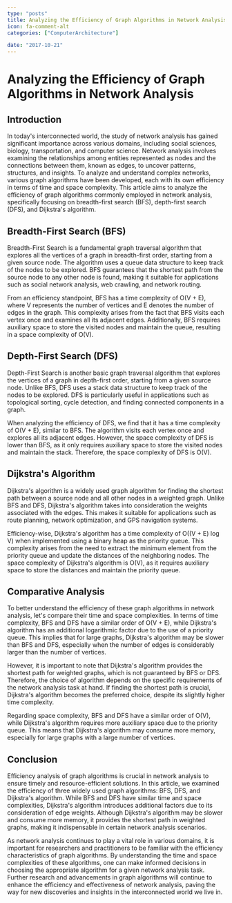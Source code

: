 ```yaml
---
type: "posts"
title: Analyzing the Efficiency of Graph Algorithms in Network Analysis
icon: fa-comment-alt
categories: ["ComputerArchitecture"]

date: "2017-10-21"
---
```




# Analyzing the Efficiency of Graph Algorithms in Network Analysis

## Introduction

In today's interconnected world, the study of network analysis has gained significant importance across various domains, including social sciences, biology, transportation, and computer science. Network analysis involves examining the relationships among entities represented as nodes and the connections between them, known as edges, to uncover patterns, structures, and insights. To analyze and understand complex networks, various graph algorithms have been developed, each with its own efficiency in terms of time and space complexity. This article aims to analyze the efficiency of graph algorithms commonly employed in network analysis, specifically focusing on breadth-first search (BFS), depth-first search (DFS), and Dijkstra's algorithm.

## Breadth-First Search (BFS)

Breadth-First Search is a fundamental graph traversal algorithm that explores all the vertices of a graph in breadth-first order, starting from a given source node. The algorithm uses a queue data structure to keep track of the nodes to be explored. BFS guarantees that the shortest path from the source node to any other node is found, making it suitable for applications such as social network analysis, web crawling, and network routing.

From an efficiency standpoint, BFS has a time complexity of O(V + E), where V represents the number of vertices and E denotes the number of edges in the graph. This complexity arises from the fact that BFS visits each vertex once and examines all its adjacent edges. Additionally, BFS requires auxiliary space to store the visited nodes and maintain the queue, resulting in a space complexity of O(V).

## Depth-First Search (DFS)

Depth-First Search is another basic graph traversal algorithm that explores the vertices of a graph in depth-first order, starting from a given source node. Unlike BFS, DFS uses a stack data structure to keep track of the nodes to be explored. DFS is particularly useful in applications such as topological sorting, cycle detection, and finding connected components in a graph.

When analyzing the efficiency of DFS, we find that it has a time complexity of O(V + E), similar to BFS. The algorithm visits each vertex once and explores all its adjacent edges. However, the space complexity of DFS is lower than BFS, as it only requires auxiliary space to store the visited nodes and maintain the stack. Therefore, the space complexity of DFS is O(V).

## Dijkstra's Algorithm

Dijkstra's algorithm is a widely used graph algorithm for finding the shortest path between a source node and all other nodes in a weighted graph. Unlike BFS and DFS, Dijkstra's algorithm takes into consideration the weights associated with the edges. This makes it suitable for applications such as route planning, network optimization, and GPS navigation systems.

Efficiency-wise, Dijkstra's algorithm has a time complexity of O((V + E) log V) when implemented using a binary heap as the priority queue. This complexity arises from the need to extract the minimum element from the priority queue and update the distances of the neighboring nodes. The space complexity of Dijkstra's algorithm is O(V), as it requires auxiliary space to store the distances and maintain the priority queue.

## Comparative Analysis

To better understand the efficiency of these graph algorithms in network analysis, let's compare their time and space complexities. In terms of time complexity, BFS and DFS have a similar order of O(V + E), while Dijkstra's algorithm has an additional logarithmic factor due to the use of a priority queue. This implies that for large graphs, Dijkstra's algorithm may be slower than BFS and DFS, especially when the number of edges is considerably larger than the number of vertices.

However, it is important to note that Dijkstra's algorithm provides the shortest path for weighted graphs, which is not guaranteed by BFS or DFS. Therefore, the choice of algorithm depends on the specific requirements of the network analysis task at hand. If finding the shortest path is crucial, Dijkstra's algorithm becomes the preferred choice, despite its slightly higher time complexity.

Regarding space complexity, BFS and DFS have a similar order of O(V), while Dijkstra's algorithm requires more auxiliary space due to the priority queue. This means that Dijkstra's algorithm may consume more memory, especially for large graphs with a large number of vertices.

## Conclusion

Efficiency analysis of graph algorithms is crucial in network analysis to ensure timely and resource-efficient solutions. In this article, we examined the efficiency of three widely used graph algorithms: BFS, DFS, and Dijkstra's algorithm. While BFS and DFS have similar time and space complexities, Dijkstra's algorithm introduces additional factors due to its consideration of edge weights. Although Dijkstra's algorithm may be slower and consume more memory, it provides the shortest path in weighted graphs, making it indispensable in certain network analysis scenarios.

As network analysis continues to play a vital role in various domains, it is important for researchers and practitioners to be familiar with the efficiency characteristics of graph algorithms. By understanding the time and space complexities of these algorithms, one can make informed decisions in choosing the appropriate algorithm for a given network analysis task. Further research and advancements in graph algorithms will continue to enhance the efficiency and effectiveness of network analysis, paving the way for new discoveries and insights in the interconnected world we live in.